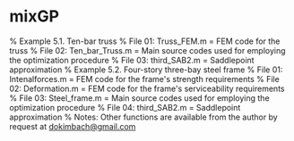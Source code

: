 # mixGP
% Example 5.1. Ten-bar truss
% File 01: Truss_FEM.m      = FEM code for the truss
% File 02: Ten_bar_Truss.m  = Main source codes used for employing the optimization procedure
% File 03: third_SAB2.m     = Saddlepoint approximation
% Example 5.2. Four-story three-bay steel frame
% File 01: Intenalforces.m  = FEM code for the frame's strength requirements
% File 02: Deformation.m    = FEM code for the frame's serviceability requirements
% File 03: Steel_frame.m    = Main source codes used for employing the optimization procedure
% File 04: third_SAB2.m     = Saddlepoint approximation
% Notes: Other functions are available from the author by request at dokimbach@gmail.com

